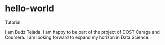# hello-world
Tutorial

I am Budz Tejada. I am happy to be part of the project of DOST Caraga and Coursera. I am looking forward to expand my horizon in Data Science. 
